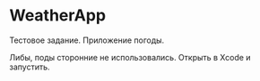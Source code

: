 # WeatherApp

Тестовое задание. Приложение погоды.

Либы, поды сторонние не использовались.
Открыть в Xcode и запустить.
